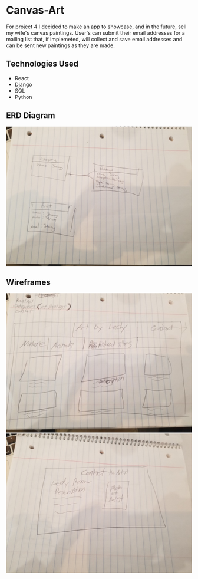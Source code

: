 # Canvas-Art
For project 4 I decided to make an app to showcase, and in the future, sell my wife's canvas paintings. User's can submit their email addresses for a mailing list that, if implemeted, will collect and save email addresses and can be sent new paintings as they are made.

## Technologies Used
- React
- Django
- SQL
- Python

## ERD Diagram
!['ERD Diagram'](/client/images/ERD.jpeg)

## Wireframes
!['Wireframe'](/client/images/Wireframe1.jpeg)
!['Wireframe'](/client/images/Wireframe2.jpeg)